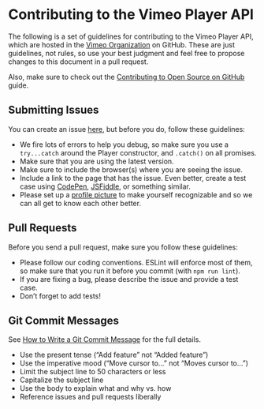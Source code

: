 # Contributing to the Vimeo Player API

The following is a set of guidelines for contributing to the Vimeo Player API, which are hosted in
the [Vimeo Organization](https://github.com/vimeo) on GitHub. These are just guidelines, not rules, so use your best
judgment and feel free to propose changes to this document in a pull request.

Also, make sure to check out
the [Contributing to Open Source on GitHub](https://guides.github.com/activities/contributing-to-open-source/) guide.

## Submitting Issues

You can create an issue [here](https://github.com/vimeo/player.js/issues/new), but before you do, follow these
guidelines:

* We fire lots of errors to help you debug, so make sure you use a `try...catch` around the Player constructor, and
  `.catch()` on all promises.
* Make sure that you are using the latest version.
* Make sure to include the browser(s) where you are seeing the issue.
* Include a link to the page that has the issue. Even better, create a test case
  using [CodePen](https://codepen.io), [JSFiddle](https://jsfiddle.net), or something similar.
* Please set up a [profile picture](https://help.github.com/articles/how-do-i-set-up-my-profile-picture) to make
  yourself recognizable and so we can all get to know each other better.

## Pull Requests

Before you send a pull request, make sure you follow these guidelines:

* Please follow our coding conventions. ESLint will enforce most of them, so make sure that you run it before you
  commit (with `npm run lint`).
* If you are fixing a bug, please describe the issue and provide a test case.
* Don’t forget to add tests!

## Git Commit Messages

See [How to Write a Git Commit Message](http://chris.beams.io/posts/git-commit/) for the full details.

* Use the present tense (“Add feature” not “Added feature”)
* Use the imperative mood (“Move cursor to...” not “Moves cursor to...”)
* Limit the subject line to 50 characters or less
* Capitalize the subject line
* Use the body to explain what and why vs. how
* Reference issues and pull requests liberally
